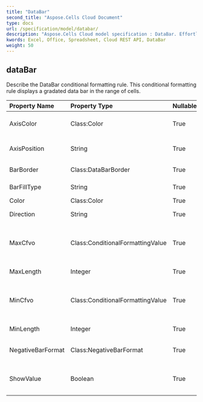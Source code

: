 ```yaml
---
title: "DataBar"
second_title: "Aspose.Cells Cloud Document"
type: docs
url: /specification/model/databar/
description: "Aspose.Cells Cloud model specification : DataBar. Effortlessly handle Excel and other spreadsheet documents with features like opening, generating, editing, splitting, merging, comparing, and converting."
kwords: Excel, Office, Spreadsheet, Cloud REST API, DataBar
weight: 50
---
```


## **dataBar**

Describe the DataBar conditional formatting rule. This conditional formatting   rule displays a gradated data bar in the range of cells. 

| Property Name | Property Type | Nullable |  ReadOnly | DefaultValue | Description | 
| :- | :- | :- |:- |  :- | :- |
| AxisColor | Class:Color | True |  False |  | Gets the color of the axis for cells with conditional formatting as data bars.  |  
| AxisPosition | String | True |  False |  | Gets or sets the position of the axis of the data bars specified by a conditional formatting rule.  |  
| BarBorder | Class:DataBarBorder | True |  False |  | Gets an object that specifies the border of a data bar.  |  
| BarFillType | String | True |  False |  | Gets or sets how a data bar is filled with color.  |  
| Color | Class:Color | True |  False |  | Get or set this DataBar's Color.  |  
| Direction | String | True |  False |  | Gets or sets the direction the databar is displayed.  |  
| MaxCfvo | Class:ConditionalFormattingValue | True |  False |  | Get or set this DataBar's max value object.            Cannot set null or CFValueObject with type FormatConditionValueType.Min to it.  |  
| MaxLength | Integer | True |  False |  | Represents the max length of data bar .  |  
| MinCfvo | Class:ConditionalFormattingValue | True |  False |  | Get or set this DataBar's min value object.            Cannot set null or CFValueObject with type FormatConditionValueType.Max to it.  |  
| MinLength | Integer | True |  False |  | Represents the min length of data bar .  |  
| NegativeBarFormat | Class:NegativeBarFormat | True |  False |  | Gets the NegativeBarFormat object associated with a data bar conditional formatting rule.  |  
| ShowValue | Boolean | True |  False |  | Get or set the flag indicating whether to show the values of the cells on which this data bar is applied.            Default value is true.  |  

